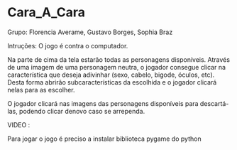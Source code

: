# Cara_A_Cara
Grupo: Florencia Averame, Gustavo Borges, Sophia Braz

Intruções:
O jogo é contra o computador.

Na parte de cima da tela estarão todas as personagens disponíveis. Através de uma imagem de uma personagem neutra, o jogador consegue clicar na característica que deseja adivinhar (sexo, cabelo, bigode, óculos, etc). Desta forma abrirão subcaracterísticas da escolhida e o jogador clicará nelas para as escolher. 

O jogador clicará nas imagens das personagens disponíveis para descartá-las, podendo clicar denovo caso se arrependa.

VIDEO :

Para jogar o jogo é preciso a instalar biblioteca pygame do python
